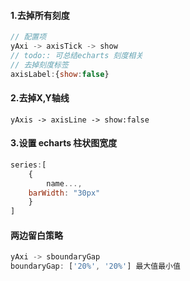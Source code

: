 #### 1.去掉所有刻度

```js
// 配置项
yAxi -> axisTick -> show
// todo:: 可总结echarts 刻度相关
// 去掉刻度标签
axisLabel:{show:false}
```

#### 2.去掉X,Y轴线

```
yAxis -> axisLine -> show:false
```

#### 3.设置 echarts 柱状图宽度

```js
series:[
	{
		name...,
    barWidth: "30px"
	}
]
```

#### 两边留白策略

```js
yAxi -> sboundaryGap
boundaryGap: ['20%', '20%'] 最大值最小值
```

